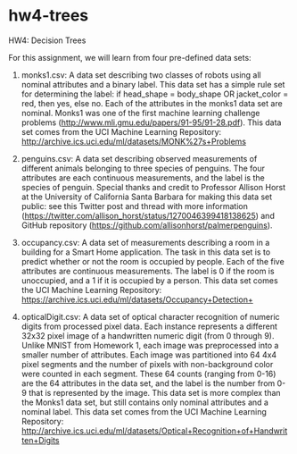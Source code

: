# hw4-trees
HW4: Decision Trees

For this assignment, we will learn from four pre-defined data sets:

1.	monks1.csv: A data set describing two classes of robots using all nominal attributes and a binary label.  This data set has a simple rule set for determining the label: if head_shape = body_shape OR jacket_color = red, then yes, else no. Each of the attributes in the monks1 data set are nominal.  Monks1 was one of the first machine learning challenge problems (http://www.mli.gmu.edu/papers/91-95/91-28.pdf).  This data set comes from the UCI Machine Learning Repository: http://archive.ics.uci.edu/ml/datasets/MONK%27s+Problems

2.	penguins.csv: A data set describing observed measurements of different animals belonging to three species of penguins.  The four attributes are each continuous measurements, and the label is the species of penguin.  Special thanks and credit to Professor Allison Horst at the University of California Santa Barbara for making this data set public: see this Twitter post and thread with more information (https://twitter.com/allison_horst/status/1270046399418138625) and GitHub repository (https://github.com/allisonhorst/palmerpenguins).

3.	occupancy.csv: A data set of measurements describing a room in a building for a Smart Home application.  The task in this data set is to predict whether or not the room is occupied by people.  Each of the five attributes are continuous measurements.  The label is 0 if the room is unoccupied, and a 1 if it is occupied by a person.  This data set comes the UCI Machine Learning Repository: https://archive.ics.uci.edu/ml/datasets/Occupancy+Detection+

4.	opticalDigit.csv: A data set of optical character recognition of numeric digits from processed pixel data.  Each instance represents a different 32x32 pixel image of a handwritten numeric digit (from 0 through 9).  Unlike MNIST from Homework 1, each image was preprocessed into a smaller number of attributes.  Each image was partitioned into 64 4x4 pixel segments and the number of pixels with non-background color were counted in each segment.  These 64 counts (ranging from 0-16) are the 64 attributes in the data set, and the label is the number from 0-9 that is represented by the image.  This data set is more complex than the Monks1 data set, but still contains only nominal attributes and a nominal label.  This data set comes from the UCI Machine Learning Repository: http://archive.ics.uci.edu/ml/datasets/Optical+Recognition+of+Handwritten+Digits
